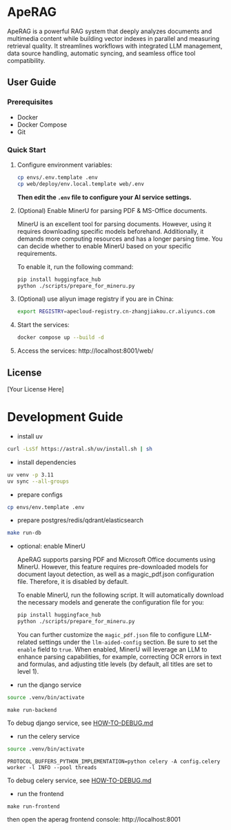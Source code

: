 # ApeRAG

ApeRAG is a powerful RAG system that deeply analyzes documents and multimedia content while building vector indexes in parallel and measuring retrieval quality. It streamlines workflows with integrated LLM management, data source handling, automatic syncing, and seamless office tool compatibility.

## User Guide

### Prerequisites

- Docker
- Docker Compose
- Git

### Quick Start

1. Configure environment variables:
   ```bash
   cp envs/.env.template .env
   cp web/deploy/env.local.template web/.env
   ```

   **Then edit the `.env` file to configure your AI service settings.**

2. (Optional) Enable MinerU for parsing PDF & MS-Office documents.

   MinerU is an excellent tool for parsing documents. However, using it requires downloading specific models beforehand. Additionally, it demands more computing resources and has a longer parsing time. You can decide whether to enable MinerU based on your specific requirements.

   To enable it, run the following command:
   ```bash
   pip install huggingface_hub
   python ./scripts/prepare_for_mineru.py
   ```

3. (Optional) use aliyun image registry if you are in China:
   ```bash
   export REGISTRY=apecloud-registry.cn-zhangjiakou.cr.aliyuncs.com
   ```

4. Start the services:
   ```bash
   docker compose up --build -d
   ```

5. Access the services: http://localhost:8001/web/

## License

[Your License Here]

# Development Guide

* install uv

```bash
curl -LsSf https://astral.sh/uv/install.sh | sh
```

* install dependencies

```bash
uv venv -p 3.11
uv sync --all-groups
```

* prepare configs

```bash
cp envs/env.template .env
```

* prepare postgres/redis/qdrant/elasticsearch

```bash
make run-db
```

* optional: enable MinerU

   ApeRAG supports parsing PDF and Microsoft Office documents using MinerU. However, this feature requires pre-downloaded models for document layout detection, as well as a magic_pdf.json configuration file. Therefore, it is disabled by default.

   To enable MinerU, run the following script. It will automatically download the necessary models and generate the configuration file for you:

   ```bash
   pip install huggingface_hub
   python ./scripts/prepare_for_mineru.py
   ```

   You can further customize the `magic_pdf.json` file to configure LLM-related settings under the `llm-aided-config` section. Be sure to set the `enable` field to `true`. When enabled, MinerU will leverage an LLM to enhance parsing capabilities, for example, correcting OCR errors in text and formulas, and adjusting title levels (by default, all titles are set to level 1).

* run the django service

```bash
source .venv/bin/activate
```

```
make run-backend
```

To debug django service, see [HOW-TO-DEBUG.md](docs%2FHOW-TO-DEBUG.md)

* run the celery service

```bash
source .venv/bin/activate
```

```
PROTOCOL_BUFFERS_PYTHON_IMPLEMENTATION=python celery -A config.celery worker -l INFO --pool threads
```

To debug celery service, see [HOW-TO-DEBUG.md](docs%2FHOW-TO-DEBUG.md)

* run the frontend

```
make run-frontend
```

then open the aperag frontend console: http://localhost:8001
